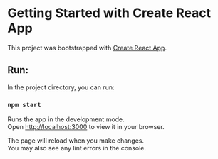 # Getting Started with Create React App

This project was bootstrapped with [Create React App](https://github.com/facebook/create-react-app).

## Run:

In the project directory, you can run:

### `npm start`

Runs the app in the development mode.\
Open [http://localhost:3000](http://localhost:3000) to view it in your browser.

The page will reload when you make changes.\
You may also see any lint errors in the console.
